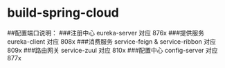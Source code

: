 # build-spring-cloud
##配置端口说明：
###注册中心
    eureka-server 对应 876x
###提供服务
    eureka-client 对应 808x
###消费服务
    service-feign & service-ribbon 对应 809x
###路由网关
    service-zuul 对应 810x
###配置中心
    config-server 对应 877x
